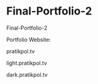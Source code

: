 # Final-Portfolio-2
 Final-Portfolio-2

  Portfolio Website:
  
  pratikpol.tv
  
  light.pratikpol.tv
  
  dark.pratikpol.tv
